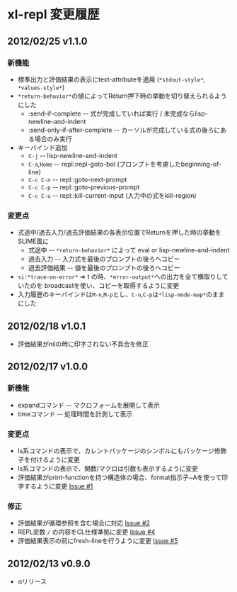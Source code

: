 # xl-repl 変更履歴


## 2012/02/25  v1.1.0

### 新機能

* 標準出力と評価結果の表示にtext-attributeを適用 (`*stdout-style*`, `*values-style*`)
* `*return-behavior*`の値によってReturn押下時の挙動を切り替えられるようにした
    + :send-if-complete -- 式が完成していれば実行 / 未完成ならlisp-newline-and-indent
    + :send-only-if-after-complete -- カーソルが完成している式の後ろにある場合のみ実行
* キーバインド追加
    + `C-j` -- lisp-newline-and-indent
    + `C-a`,`Home` -- repl::repl-goto-bol (プロンプトを考慮したbeginning-of-line)
    + `C-c C-n` -- repl::goto-next-prompt
    + `C-c C-p` -- repl::goto-previous-prompt
    + `C-c C-u` -- repl::kill-current-input (入力中の式をkill-region)

### 変更点

* 式途中/過去入力/過去評価結果の各表示位置でReturnを押した時の挙動をSLIME風に
    + 式途中 -- `*return-behavior*` によって eval or lisp-newline-and-indent
    + 過去入力 -- 入力式を最後のプロンプトの後ろへコピー
    + 過去評価結果 -- 値を最後のプロンプトの後ろへコピー
* `si:*trace-on-error*` => t の時、`*error-output*`への出力を全て横取りしていたのを
   broadcastを使い、コピーを取得するように変更
* 入力履歴のキーバインドは`M-n`,`M-p`とし、`C-n`,`C-p`は`*lisp-mode-map*`のままにした

## 2012/02/18  v1.0.1

* 評価結果がnilの時に印字されない不具合を修正

## 2012/02/17  v1.0.0

### 新機能

* expandコマンド -- マクロフォームを展開して表示
* timeコマンド -- 処理時間を計測して表示

### 変更点

* ls系コマンドの表示で、カレントパッケージのシンボルにもパッケージ修飾子を付けるように変更
* ls系コマンドの表示で、関数/マクロは引数も表示するように変更
* 評価結果がprint-functionを持つ構造体の場合、format指示子~Aを使って印字するように変更
    [Issue #1](https://github.com/youz/xl-repl/issues/1)

### 修正

* 評価結果が循環参照を含む場合に対応
    [Issue #2](https://github.com/youz/xl-repl/issues/2)
* REPL変数 `/` の内容をCL仕様準拠に変更
    [Issue #4](https://github.com/youz/xl-repl/issues/4)
* 評価結果表示の前にfresh-lineを行うように変更
    [Issue #5](https://github.com/youz/xl-repl/issues/5)


## 2012/02/13  v0.9.0

* αリリース
